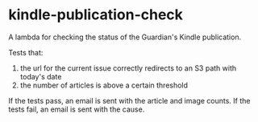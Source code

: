 # kindle-publication-check

A lambda for checking the status of the Guardian's Kindle publication.

Tests that:
1. the url for the current issue correctly redirects to an S3 path with today's date
2. the number of articles is above a certain threshold

If the tests pass, an email is sent with the article and image counts.
If the tests fail, an email is sent with the cause.
